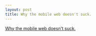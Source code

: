 ```yaml
---
layout: post
title: Why the mobile web doesn't suck.
---
```

<div class="medium-post-wrapper">
    <div class="medium-post">
        <script async src="https://static.medium.com/embed.js"></script><a class="m-story" data-collapsed="true" href="https://medium.com/@carsol/cd1e233749d8">Why the mobile web doesn't suck.</a>
    </div>
</div>
